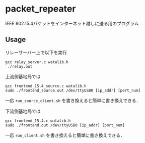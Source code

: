 # packet_repeater
IEEE 802.15.4パケットをインターネット越しに送る用のプログラム

## Usage
リレーサーバー上で以下を実行
```
gcc relay_server.c watalib.h
 ./relay.out
```

上流側基地局では
```
gcc frontend_15.4_source.c watalib.h
sudo ./frontend_source.out /dev/ttyUSB0 [ip_addr] [port_num]
```
一応 `run_source_client.sh` を書き換えると簡単に書き換えできる．

下流側基地局では
```
gcc frontend_15.4.c watalib.h
sudo ./frontend.out /dev/ttyUSB0 [ip_addr] [port_num]
```
一応 `run_client.sh` を書き換えると簡単に書き換えできる．

